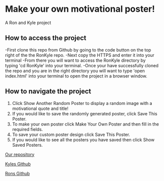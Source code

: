 # Make your own motivational poster!

A Ron and Kyle project

## How to access the project

-First clone this repo from Github by going to the code button on the top right of the the RonKyle repo.
-Next copy the HTTPS and enter it into your terminal
-From there you will want to access the RonKyle directory by typing 'cd RonKyle' into your terminal.
-Once your have successfully cloned the repo and you are in the right directory you will want to type 'open index.html' into your terminal to open the project in a browser window.

## How to navigate the project

1. Click Show Another Random Poster to display a random image with a motivational quote and title!
2. If you would like to save the randomly generated poster, click Save This Poster.
3. To make your own poster click Make Your Own Poster and then fill in the required fields.
4. To save your custom poster design click Save This Poster.
5. If you would like to see all the posters you have saved then click Show Saved Posters.



[Our repository](https://github.com/K-Howard/RonKyle)

[Kyles Github](https://github.com/K-Howard)

[Rons Github](https://github.com/rlh28)
